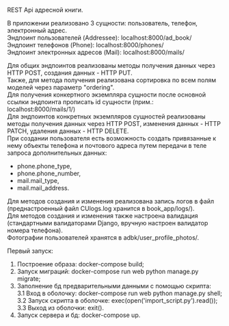 REST Api адресной книги.

В приложении реализовано 3 сущности: пользователь, телефон, электронный адрес.  
Эндпоинт пользователей (Addressee): localhost:8000/ad_book/  
Эндпоинт телефонов (Phone): localhost:8000/phones/  
Эндпоинт электронных адресов (Mail): localhost:8000/mails/  

Для общих эндпоинтов реализованы методы получения данных через HTTP POST, создания данных - HTTP PUT.  
Также, для метода получения реализована сортировка по всем полям моделей через параметр "ordering".  
Для получения конкертного экземпляра сущности после основной ссылки эндпоинта прописать id сущности (прим.: localhost:8000/mails/1/)  
Для эндпоинтов конкретных экземпляров сущностей реализованы методы получения данных через HTTP POST, изменения данных - HTTP PATCH, удаления данных - HTTP DELETE.  
При создании пользователя есть возможность создать привязанные к нему объекты телефона и почтового адреса путем передачи в теле запроса дополнительных данных:
- phone.phone_type,
- phone.phone_number,
- mail.mail_type,
- mail.mail_address.

Для методов создания и изменения реализована запись логов в файл (преднастроенный файл CUlogs.log хранится в book_app/logs/).  
Для методов создания и изменения также настроена валидация (стандартными валидаторами Django, вручную настроен валидатор номера телефона).  
Фотографии пользователей хранятся в adbk/user_profile_photos/.  

Первый запуск:
1. Построение образа: docker-compose build;
2. Запуск миграций: docker-compose run web python manage.py migrate;
3. Заполнение бд предварительными данными с помощью скрипта:  
3.1 Вход в оболочку: docker-compose run web python manage.py shell;  
3.2 Запуск скрипта в оболочке: exec(open('import_script.py').read());  
3.3 Выход из оболочки: exit().  
4. Запуск сервера и бд: docker-compose up.
